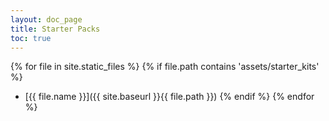 ```yaml
---
layout: doc_page
title: Starter Packs
toc: true
---
```


{% for file in site.static_files %}
    {% if file.path contains 'assets/starter_kits' %}
- [{{ file.name }}]({{ site.baseurl }}{{ file.path }})
    {% endif %}
{% endfor %}
